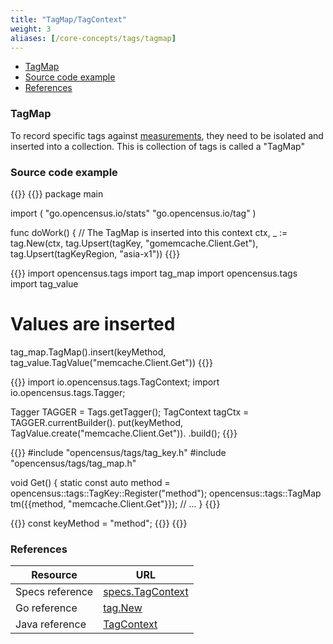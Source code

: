 ```yaml
---
title: "TagMap/TagContext"
weight: 3
aliases: [/core-concepts/tags/tagmap]
---
```


- [TagMap](#tagmap)
- [Source code example](#source-code-example)
- [References](#references)


### TagMap
To record specific tags against [measurements](/stats/measurement), they need to be isolated and inserted into a collection.
This is collection of tags is called a "TagMap"

### Source code example
{{<tabs Go Python Java CplusPlus NodeJS>}}
{{<highlight go>}}
package main

import (
	"go.opencensus.io/stats"
	"go.opencensus.io/tag"
)

func doWork() {
	// The TagMap is inserted into this context
	ctx, _ := tag.New(ctx,
		tag.Upsert(tagKey, "gomemcache.Client.Get"),
		tag.Upsert(tagKeyRegion, "asia-x1"))
{{</highlight>}}

{{<highlight python>}}
import opencensus.tags import tag_map
import opencensus.tags import tag_value

# Values are inserted 
tag_map.TagMap().insert(keyMethod, tag_value.TagValue("memcache.Client.Get"))
{{</highlight>}}

{{<highlight java>}}
import io.opencensus.tags.TagContext;
import io.opencensus.tags.Tagger;

Tagger TAGGER = Tags.getTagger();
TagContext tagCtx = TAGGER.currentBuilder().
                put(keyMethod, TagValue.create("memcache.Client.Get")).
                .build();
{{</highlight>}}

{{<highlight cpp>}}
#include "opencensus/tags/tag_key.h"
#include "opencensus/tags/tag_map.h"

void Get() {
  static const auto method = opencensus::tags::TagKey::Register("method");
  opencensus::tags::TagMap tm({{method, "memcache.Client.Get"}});
  // ...
}
{{</highlight>}}

{{<highlight nodejs>}}
const keyMethod = "method";
{{</highlight>}}
{{</tabs>}}

### References

Resource|URL
---|---
Specs reference|[specs.TagContext](https://github.com/census-instrumentation/opencensus-specs/blob/master/tags/TagContext.md#tag-context-api)
Go reference|[tag.New](https://godoc.org/go.opencensus.io/tag#New)
Java reference|[TagContext](https://static.javadoc.io/io.opencensus/opencensus-api/0.16.1/io/opencensus/tags/TagContext.html)

